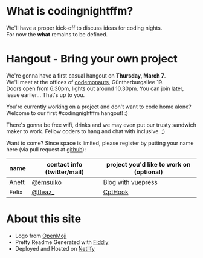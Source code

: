 # What is codingnight&shy;ffm?

We'll have a proper kick-off to discuss ideas for coding nights.  
For now the **what** remains to be defined. 

# Hangout - Bring your own project
We're gonna have a first casual hangout on **Thursday, March 7**.  
We'll meet at the offices of [codemonauts](https://codemonauts.com/), Güntherburgallee 19.  
Doors open from 6.30pm, lights out around 10.30pm. You can join later, leave earlier… That's up to you.

You're currently working on a project and don't want to code home alone?  
Welcome to our first #codingnightffm hangout! :)  

There's gonna be free wifi, drinks and we may even put our trusty sandwich maker to work. Fellow coders to hang and chat with inclusive. ;)

Want to come? Since space is limited, please register by putting your name here (via pull request at [github](https://github.com/emsuiko/codingnightffm)):

| name | contact info (twitter/mail) | project you'd like to work on (optional) |
| --- | --- | --- |
| Anett | [@emsuiko](https://twitter.com/emsuiko) | Blog with vuepress |
| Felix | [@fleaz_](https://twitter.com/fleaz_) | [CptHook](https://github.com/fleaz/CptHook) |


# About this site
* Logo from [OpenMoji](http://www.openmoji.org/library.html?group=hfg&emoji=F0063)
* Pretty Readme Generated with [Fiddly](https://github.com/SaraVieira/fiddly)
* Deployed and Hosted on [Netlify](https://www.netlify.com/)
